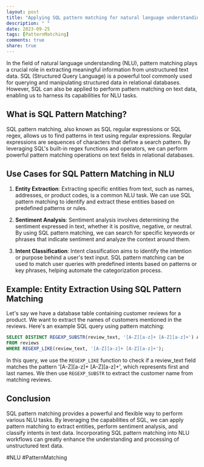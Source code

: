 ```yaml
---
layout: post
title: "Applying SQL pattern matching for natural language understanding"
description: " "
date: 2023-09-25
tags: [PatternMatching]
comments: true
share: true
---
```


In the field of natural language understanding (NLU), pattern matching plays a crucial role in extracting meaningful information from unstructured text data. SQL (Structured Query Language) is a powerful tool commonly used for querying and manipulating structured data in relational databases. However, SQL can also be applied to perform pattern matching on text data, enabling us to harness its capabilities for NLU tasks.

## What is SQL Pattern Matching?

SQL pattern matching, also known as SQL regular expressions or SQL regex, allows us to find patterns in text using regular expressions. Regular expressions are sequences of characters that define a search pattern. By leveraging SQL's built-in regex functions and operators, we can perform powerful pattern matching operations on text fields in relational databases.

## Use Cases for SQL Pattern Matching in NLU

1. **Entity Extraction**: Extracting specific entities from text, such as names, addresses, or product codes, is a common NLU task. We can use SQL pattern matching to identify and extract these entities based on predefined patterns or rules.

2. **Sentiment Analysis**: Sentiment analysis involves determining the sentiment expressed in text, whether it is positive, negative, or neutral. By using SQL pattern matching, we can search for specific keywords or phrases that indicate sentiment and analyze the context around them.

3. **Intent Classification**: Intent classification aims to identify the intention or purpose behind a user's text input. SQL pattern matching can be used to match user queries with predefined intents based on patterns or key phrases, helping automate the categorization process.

## Example: Entity Extraction Using SQL Pattern Matching

Let's say we have a database table containing customer reviews for a product. We want to extract the names of customers mentioned in the reviews. Here's an example SQL query using pattern matching:

```sql
SELECT DISTINCT REGEXP_SUBSTR(review_text, '[A-Z][a-z]+ [A-Z][a-z]+') AS customer_name
FROM reviews
WHERE REGEXP_LIKE(review_text, '[A-Z][a-z]+ [A-Z][a-z]+');
```

In this query, we use the `REGEXP_LIKE` function to check if a review_text field matches the pattern '[A-Z][a-z]+ [A-Z][a-z]+', which represents first and last names. We then use `REGEXP_SUBSTR` to extract the customer name from matching reviews.

## Conclusion

SQL pattern matching provides a powerful and flexible way to perform various NLU tasks. By leveraging the capabilities of SQL, we can apply pattern matching to extract entities, perform sentiment analysis, and classify intents in text data. Incorporating SQL pattern matching into NLU workflows can greatly enhance the understanding and processing of unstructured text data.

#NLU #PatternMatching